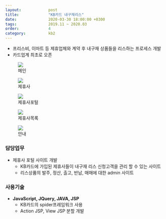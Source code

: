 ```yaml
---
layout:            post
title:             "KB카드 내구재리스"
date:              2020-03-30 18:00:00 +0300
tags:              2019.11 ~ 2020.03
order:             4
category:          kb2
---
```


- 프리스비, 이마트 등 제휴업체와 계약 후 내구재 상품들을 리스하는 프로세스 개발
- 카드업계 최초로 오픈

<div class="album">
   <figure>
      <img src="{{ "/media/img/KB2_1.jpg" | absolute_url }}" />
      <figcaption>메인</figcaption>
   </figure>   
   <figure>
      <img src="{{ "/media/img/KB2_2.jpg" | absolute_url }}" />
      <figcaption>제휴사</figcaption>
   </figure>   
   <figure>
      <img src="{{ "/media/img/KB2_3.JPG" | absolute_url }}" />
      <figcaption>제휴사포털</figcaption>
   </figure>
   <figure>
      <img src="{{ "/media/img/KB2_4.JPG" | absolute_url }}" />
      <figcaption>제휴사목록</figcaption>
   </figure>
   <figure>
      <img src="{{ "/media/img/KB2_5.JPG" | absolute_url }}" />
      <figcaption>안내</figcaption>
   </figure>
</div>

### 담당업무

- 제휴사 포털 사이트 개발
   -  KB카드에 가입된 제휴사들이 내구재 리스 신청고객을 관리 할 수 있는 사이트
   - 리스상품의 발주, 정산, 출고, 반납, 매매에 대한 admin 사이트
   
### 사용기술

- **JavaScript, JQuery, JAVA, JSP**
   - KB카드의 spider프레임워크 사용
   - Action JSP, View JSP 분할 개발
